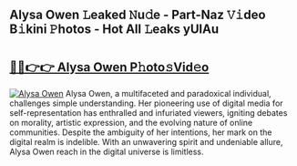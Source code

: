 ## Alysa Owen 𝙻eaked 𝙽u𝚍e - Part-Naz 𝚅𝚒deo B𝚒kini 𝙿hotos - Hot All 𝙻eaks yUlAu

# <h2><a href="http://ld5blj.urlbe.top/?page=Alysa+Owen">🔗🔗👉👉 Alysa Owen P𝚑oto𝚜Vid𝚎o</a></h2>

[![Alysa Owen](https://i.imgur.com/eBuTRDB.gif)](http://ld5blj.urlbe.top/?page=Alysa+Owen)
Alysa Owen, a multifaceted and paradoxical individual, challenges simple understanding. Her pioneering use of digital media for self-representation has enthralled and infuriated viewers, igniting debates on morality, artistic expression, and the evolving nature of online communities. Despite the ambiguity of her intentions, her mark on the digital realm is indelible. With an unwavering spirit and undeniable allure, Alysa Owen reach in the digital universe is limitless.
